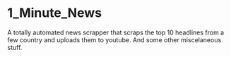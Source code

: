# 1_Minute_News
A totally automated news scrapper that scraps the top 10 headlines from a few country and uploads them to youtube. And some other miscelaneous stuff.
